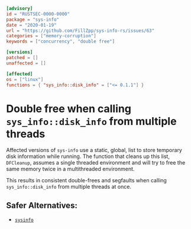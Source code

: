 ```toml
[advisory]
id = "RUSTSEC-0000-0000"
package = "sys-info"
date = "2020-01-19"
url = "https://github.com/FillZpp/sys-info-rs/issues/63"
categories = ["memory-corruption"]
keywords = ["concurrency", "double free"]

[versions]
patched = []
unaffected = []

[affected]
os = ["linux"]
functions = { "sys_info::disk_info" = ["<= 0.1.1"] }
```

# Double free when calling `sys_info::disk_info` from multiple threads

Affected versions of `sys-info` use a static, global, list to store temporary disk information while running. The function that cleans up this list,
`DFCleanup`, assumes a single threaded environment and will try to free the same memory twice in a multithreaded environment.

This results in consistent double-frees and segfaults when calling `sys_info::disk_info` from multiple threads at once.

## Safer Alternatives:
 - [`sysinfo`](https://crates.io/crates/sysinfo)